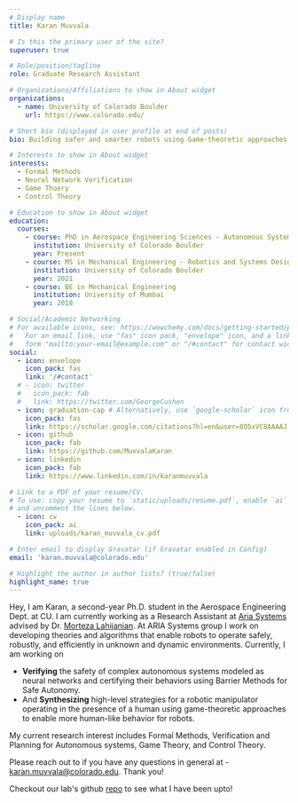 ```yaml
---
# Display name
title: Karan Muvvala

# Is this the primary user of the site?
superuser: true

# Role/position/tagline
role: Graduate Research Assistant

# Organizations/Affiliations to show in About widget
organizations:
  - name: University of Colorado Boulder
    url: https://www.colorado.edu/

# Short bio (displayed in user profile at end of posts)
bio: Building safer and smarter robots using Game-theoretic approaches while leveraging techniques developed by the Formal methods community to provide safety-critical guarantees.

# Interests to show in About widget
interests:
  - Formal Methods
  - Neural Network Verification
  - Game Thoery
  - Control Theory

# Education to show in About widget
education:
  courses:
    - course: PhD in Aerospace Engineering Sciences - Autonomous Systems Track
      institution: University of Colorado Boulder
      year: Present
    - course: MS in Mechanical Engineering - Robotics and Systems Design Track
      institution: University of Colorado Boulder
      year: 2021
    - course: BE in Mechanical Engineering 
      institution: University of Mumbai
      year: 2018

# Social/Academic Networking
# For available icons, see: https://wowchemy.com/docs/getting-started/page-builder/#icons
#   For an email link, use "fas" icon pack, "envelope" icon, and a link in the
#   form "mailto:your-email@example.com" or "/#contact" for contact widget.
social:
  - icon: envelope
    icon_pack: fas
    link: '/#contact'
  # - icon: twitter
  #   icon_pack: fab
  #   link: https://twitter.com/GeorgeCushen
  - icon: graduation-cap # Alternatively, use `google-scholar` icon from `ai` icon pack
    icon_pack: fas
    link: https://scholar.google.com/citations?hl=en&user=8O5xVC8AAAAJ
  - icon: github
    icon_pack: fab
    link: https://github.com/MuvvalaKaran
  - icon: linkedin
    icon_pack: fab
    link: https://www.linkedin.com/in/karanmuvvala

# Link to a PDF of your resume/CV.
# To use: copy your resume to `static/uploads/resume.pdf`, enable `ai` icons in `params.toml`,
# and uncomment the lines below.
  - icon: cv
    icon_pack: ai
    link: uploads/karan_muvvala_cv.pdf

# Enter email to display Gravatar (if Gravatar enabled in Config)
email: 'karan.muvvala@colorado.edu'

# Highlight the author in author lists? (true/false)
highlight_name: true
---
```


Hey, I am Karan, a second-year Ph.D. student in the Aerospace Engineering Dept. at CU. I am currently working as a Research Assistant at [Aria Systems](https://www.ariasystems.group) advised by Dr. [Morteza Lahijanian](http://www.mortezalahijanian.com/). At ARIA Systems group I work on developing theories and algorithms that enable robots to operate safely, robustly, and efficiently in unknown and dynamic environments. Currently, I am working on

- **Verifying** the safety of complex autonomous systems modeled as neural networks and certifying their behaviors using Barrier Methods for Safe Autonomy. 
- And **Synthesizing** high-level strategies for a robotic manipulator operating in the presence of a human using game-theoretic approaches to enable more human-like behavior for robots.

My current research interest includes Formal Methods, Verification and Planning for Autonomous systems, Game Theory, and Control Theory.

Please reach out to if you have any questions in general at - [karan.muvvala@colorado.edu](mailto:karan.muvvala@colorado.edu). Thank you!

Checkout our lab's github [repo](https://github.com/orgs/aria-systems-group/dashboard) to see what I have been upto! 

<!-- {{< icon name="download" pack="fas" >}} Download my {{< staticref "uploads/demo_resume.pdf" "newtab" >}}resumé{{< /staticref >}}. -->
